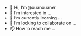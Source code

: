 - 👋 Hi, I’m @xuanxuaner
- 👀 I’m interested in ...
- 🌱 I’m currently learning ...
- 💞️ I’m looking to collaborate on ...
- 📫 How to reach me ...

<!---
xuanxuaner/xuanxuaner is a ✨ special ✨ repository because its `README.md` (this file) appears on your GitHub profile.
You can click the Preview link to take a look at your changes.
--->
